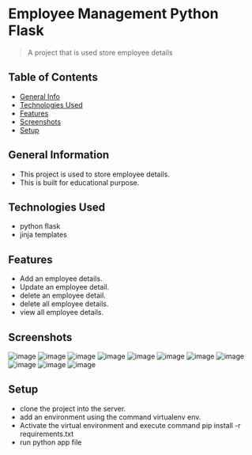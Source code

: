 # Employee Management Python Flask
> A project that is used store employee details

## Table of Contents
* [General Info](#general-information)
* [Technologies Used](#technologies-used)
* [Features](#features)
* [Screenshots](#screenshots)
* [Setup](#setup)


## General Information
- This project is used to store employee details.
- This is built for educational purpose.

## Technologies Used
- python flask
- jinja templates

## Features
- Add an employee details.
- Update an employee detail.
- delete an employee detail.
- delete all employee details.
- view all employee details.


## Screenshots
![image](https://user-images.githubusercontent.com/81974121/147414514-e7431b53-51ce-4492-9cb1-c1da87e9fa72.png)
![image](https://user-images.githubusercontent.com/81974121/147414529-0c2197e1-55b9-471f-a89a-5e7853f2cdb1.png)
![image](https://user-images.githubusercontent.com/81974121/147414654-62a81db2-1ed5-4f34-b77f-963186a837bb.png)
![image](https://user-images.githubusercontent.com/81974121/147414661-802300a9-1693-4db0-83be-c6a427b27d2a.png)
![image](https://user-images.githubusercontent.com/81974121/147414674-9578268c-a412-452e-ae28-71070455eded.png)
![image](https://user-images.githubusercontent.com/81974121/147414679-25db2ad2-427f-4592-8fc1-b745900cba1b.png)
![image](https://user-images.githubusercontent.com/81974121/147414685-998a9a51-9001-46e0-8314-9b7575713fb9.png)
![image](https://user-images.githubusercontent.com/81974121/147414764-a9b17249-c51b-44a7-b68a-77e4e5eaaa9d.png)
![image](https://user-images.githubusercontent.com/81974121/147414780-406d57ce-6f48-403d-99d6-3421cb6ef090.png)
![image](https://user-images.githubusercontent.com/81974121/147414787-26738ccf-f701-430c-8884-8f05e02d0804.png)
![image](https://user-images.githubusercontent.com/81974121/147414794-fbb6f6bf-f854-40ef-9b67-111617e4c37a.png)


## Setup
- clone the project into the server.
- add an environment using the command virtualenv env.
- Activate the virtual environment and execute command pip install -r requirements.txt
- run python app file
